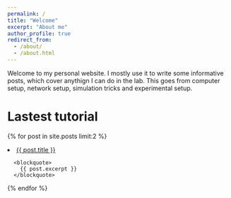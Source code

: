 ```yaml
---
permalink: /
title: "Welcome"
excerpt: "About me"
author_profile: true
redirect_from: 
  - /about/
  - /about.html
---
```



Welcome to my personal website. I mostly use it to write some informative posts, which cover anythign I can do in the lab. This goes from computer setup, network setup, simulation tricks and experimental setup. 



# Lastest tutorial 

{% for post in site.posts limit:2 %}
  <li>
      <a href="{{ post.url }}">{{ post.title }}</a>
      
      <blockquote>
        {{ post.excerpt }}
      </blockquote>
  </li>
{% endfor %}